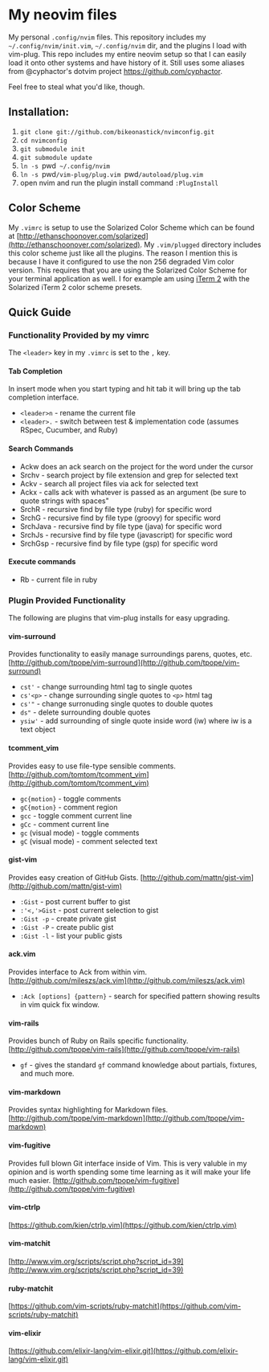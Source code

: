 # My neovim files

My personal `.config/nvim` files. This repository includes my
`~/.config/nvim/init.vim`, `~/.config/nvim`
dir, and the plugins I load with vim-plug. This repo
includes my entire neovim setup so that I can easily load it onto other systems
and have history of it. Still uses some aliases from @cyphactor's dotvim
project <https://github.com/cyphactor>. 

Feel free to steal what you'd like, though.

## Installation:

1. `git clone git://github.com/bikeonastick/nvimconfig.git`
1. `cd nvimconfig`
1. `git submodule init`
1. `git submodule update`
1. `ln -s `pwd` ~/.config/nvim`
1. `ln -s `pwd`/vim-plug/plug.vim `pwd`/autoload/plug.vim`
1. open nvim and run the plugin install command 
   `:PlugInstall`


## Color Scheme

My `.vimrc` is setup to use the Solarized Color Scheme which can be found at
[http://ethanschoonover.com/solarized](http://ethanschoonover.com/solarized).
My `.vim/plugged` directory includes this color scheme just like all
the plugins. The reason I mention this is because I have it configured to use
the non 256 degraded Vim color version. This requires that you are using the
Solarized Color Scheme for your terminal application as well. I for example am
using [iTerm 2](http://www.iterm2.com/) with the Solarized iTerm 2 color scheme
presets.

## Quick Guide

### Functionality Provided by my vimrc

The `<leader>` key in my `.vimrc` is set to the `,` key.

#### Tab Completion

In insert mode when you start typing and hit tab it will bring up the tab completion interface.

* `<leader>n` - rename the current file
* `<leader>.` - switch between test & implementation code (assumes RSpec, Cucumber, and Ruby)

#### Search Commands

* Ackw does an ack search on the project for the word under the cursor
* Srchv - search project by file extension and grep for selected text
* Ackv - search all project files via ack for selected text
* Ackx - calls ack with whatever is passed as an argument (be sure to quote strings with spaces"
* SrchR - recursive find by file type (ruby) for specific word
* SrchG - recursive find by file type (groovy) for specific word
* SrchJava - recursive find by file type (java) for specific word
* SrchJs - recursive find by file type (javascript) for specific word
* SrchGsp - recursive find by file type (gsp) for specific word

#### Execute commands

* Rb - current file in ruby

### Plugin Provided Functionality

The following are plugins that vim-plug installs for easy upgrading. 

#### vim-surround

Provides functionality to easily manage surroundings parens, quotes, etc.
[http://github.com/tpope/vim-surround](http://github.com/tpope/vim-surround)

* `cst'` - change surrounding html tag to single quotes 
* `cs'<p>` - change surrounding single quotes to `<p>` html tag
* `cs'"` - change surronuding single quotes to double quotes
* `ds"` - delete surrounding double quotes
* `ysiw'` - add surrounding of single quote inside word (iw) where iw is a text object

#### tcomment_vim

Provides easy to use file-type sensible comments.
[http://github.com/tomtom/tcomment_vim](http://github.com/tomtom/tcomment_vim)

* `gc{motion}` - toggle comments
* `gC{motion}` - comment region
* `gcc` - toggle comment current line
* `gCc` - comment current line
* `gc` (visual mode) - toggle comments
* `gC` (visual mode) - comment selected text

#### gist-vim

Provides easy creation of GitHub Gists.
[http://github.com/mattn/gist-vim](http://github.com/mattn/gist-vim)

* `:Gist` - post current buffer to gist
* `:'<,'>Gist` - post current selection to gist
* `:Gist -p` - create private gist
* `:Gist -P` - create public gist
* `:Gist -l` - list your public gists

#### ack.vim

Provides interface to Ack from within vim.
[http://github.com/mileszs/ack.vim](http://github.com/mileszs/ack.vim)

* `:Ack [options] {pattern}` - search for specified pattern showing results in vim quick fix window.

#### vim-rails

Provides bunch of Ruby on Rails specific functionality.
[http://github.com/tpope/vim-rails](http://github.com/tpope/vim-rails)

* `gf` - gives the standard `gf` command knowledge about partials, fixtures, and much more.

#### vim-markdown

Provides syntax highlighting for Markdown files.
[http://github.com/tpope/vim-markdown](http://github.com/tpope/vim-markdown)

#### vim-fugitive

Provides full blown Git interface inside of Vim. This is very valuble in my
opinion and is worth spending some time learning as it will make your life much
easier.
[http://github.com/tpope/vim-fugitive](http://github.com/tpope/vim-fugitive)

#### vim-ctrlp

[https://github.com/kien/ctrlp.vim](https://github.com/kien/ctrlp.vim)

#### vim-matchit

[http://www.vim.org/scripts/script.php?script_id=39](http://www.vim.org/scripts/script.php?script_id=39)

#### ruby-matchit

[https://github.com/vim-scripts/ruby-matchit](https://github.com/vim-scripts/ruby-matchit)

#### vim-elixir

[https://github.com/elixir-lang/vim-elixir.git](https://github.com/elixir-lang/vim-elixir.git)
